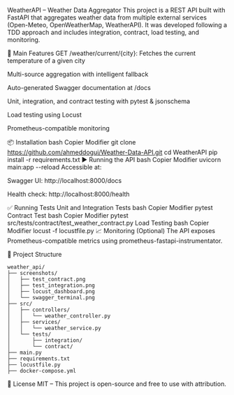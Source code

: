WeatherAPI – Weather Data Aggregator
This project is a REST API built with FastAPI that aggregates weather data from multiple external services (Open-Meteo, OpenWeatherMap, WeatherAPI). It was developed following a TDD approach and includes integration, contract, load testing, and monitoring.

🚀 Main Features
 GET /weather/current/{city}: Fetches the current temperature of a given city

 Multi-source aggregation with intelligent fallback

 Auto-generated Swagger documentation at /docs

 Unit, integration, and contract testing with pytest & jsonschema

 Load testing using Locust

 Prometheus-compatible monitoring

📦 Installation
bash
Copier
Modifier
git clone https://github.com/ahmeddogui/Weather-Data-API.git
cd WeatherAPI
pip install -r requirements.txt
▶️ Running the API
bash
Copier
Modifier
uvicorn main:app --reload
Accessible at:

Swagger UI: http://localhost:8000/docs

Health check: http://localhost:8000/health

✅ Running Tests
Unit and Integration Tests
bash
Copier
Modifier
pytest
Contract Test
bash
Copier
Modifier
pytest src/tests/contract/test_weather_contract.py
Load Testing
bash
Copier
Modifier
locust -f locustfile.py
📈 Monitoring (Optional)
The API exposes Prometheus-compatible metrics using prometheus-fastapi-instrumentator.

🧱 Project Structure
```text
weather_api/
├── screenshots/
│   ├── test_contract.png
│   ├── test_integration.png
│   ├── locust_dashboard.png
│   └── swagger_terminal.png
├── src/
│   ├── controllers/
│   │   └── weather_controller.py
│   ├── services/
│   │   └── weather_service.py
│   └── tests/
│       ├── integration/
│       └── contract/
├── main.py
├── requirements.txt
├── locustfile.py
├── docker-compose.yml

```
📄 License
MIT – This project is open-source and free to use with attribution.

